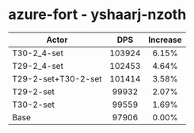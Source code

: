 # azure-fort - yshaarj-nzoth
| Actor | DPS | Increase |
|---|:---:|:---:|
|T30-2_4-set|103924|6.15%|
|T29-2_4-set|102453|4.64%|
|T29-2-set+T30-2-set|101414|3.58%|
|T29-2-set|99932|2.07%|
|T30-2-set|99559|1.69%|
|Base|97906|0.00%|
